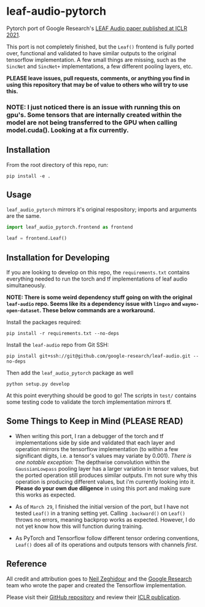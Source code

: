 # leaf-audio-pytorch
Pytorch port of Google Research's [LEAF Audio paper published at ICLR 2021](https://openreview.net/forum?id=jM76BCb6F9m).

This port is not completely finished, but the `Leaf()` frontend is fully ported over, functional and validated to have 
similar outputs to the original tensorflow implementation. A few small things are missing, such as the `SincNet` and 
`SincNet+` implementations, a few different pooling layers, etc. 

**PLEASE leave issues, pull requests, comments, or anything you find in using this repository that may be of value to 
others who will try to use this.**

### NOTE: I just noticed there is an issue with running this on gpu's. Some tensors that are internally created within the model are not being transferred to the GPU when calling model.cuda(). Looking at a fix currently.

## Installation

From the root directory of this repo, run:

```
pip install -e .
```

## Usage

`leaf_audio_pytorch` mirrors it's original respository; imports and arguments are the same.

```python
import leaf_audio_pytorch.frontend as frontend

leaf = frontend.Leaf()
```

## Installation for Developing 
If you are looking to develop on this repo, the `requirements.txt` contains everything needed to run the torch and tf
implementations of leaf audio simultaneously.

**NOTE: There is some weird dependency stuff going on with the original `leaf-audio` repo. Seems like its a 
dependency issue with `lingvo` and `waymo-open-dataset`. These below commands are a workaround.**

Install the packages required:

```
pip install -r requirements.txt --no-deps
```

Install the `leaf-audio` repo from Git SSH:

```
pip install git+ssh://git@github.com/google-research/leaf-audio.git --no-deps
```

Then add the `leaf_audio_pytorch` package as well

```
python setup.py develop
```

At this point everything should be good to go! The scripts in `test/` contains some testing code to validate the torch 
implementation mirrors tf.

## Some Things to Keep in Mind (PLEASE READ)
* When writing this port, I ran a debugger of the torch and tf implementations side by side and validated that each layer
and operation mirrors the tensorflow implementation (to within a few significant digits, i.e. a tensor's values may variate 
  by 0.001). _There is one notable exception:_ The depthwise convolution within the `GaussianLowpass` pooling layer has 
  a larger variation in tensor values, but the ported operation still produces similar outputs. I'm not sure why this 
  operation is producing different values, but i'm currently 
  looking into it. **Please do your own due diligence** in using this port and making sure this works as expected. 
* As of `March 29`, I finished the initial version of the port, but I have not tested `Leaf()` in a traning setting yet. 
Calling `.backward()` on `Leaf()` throws no errors, meaning backprop works as expected. However, I do not
  yet know how this will function during training.
  
* As PyTorch and Tensorflow follow different tensor ordering conventions, `Leaf()` does all of its operations and 
  outputs tensors with channels _first_. 
  
## Reference

All credit and attribution goes to [Neil Zeghidour](https://research.google/people/106382/) and the [Google Research](https://research.google/) team who wrote the paper and created the 
Tensorflow implementation.

Please visit their [GitHub repository](https://github.com/google-research/leaf-audio) and review their [ICLR publication](https://openreview.net/forum?id=jM76BCb6F9m).
